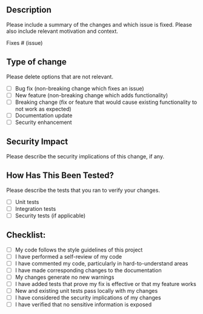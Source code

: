 ## Description
Please include a summary of the changes and which issue is fixed. Please also include relevant motivation and context.

Fixes # (issue)

## Type of change
Please delete options that are not relevant.

- [ ] Bug fix (non-breaking change which fixes an issue)
- [ ] New feature (non-breaking change which adds functionality)
- [ ] Breaking change (fix or feature that would cause existing functionality to not work as expected)
- [ ] Documentation update
- [ ] Security enhancement

## Security Impact
Please describe the security implications of this change, if any.

## How Has This Been Tested?
Please describe the tests that you ran to verify your changes.

- [ ] Unit tests
- [ ] Integration tests
- [ ] Security tests (if applicable)

## Checklist:
- [ ] My code follows the style guidelines of this project
- [ ] I have performed a self-review of my code
- [ ] I have commented my code, particularly in hard-to-understand areas
- [ ] I have made corresponding changes to the documentation
- [ ] My changes generate no new warnings
- [ ] I have added tests that prove my fix is effective or that my feature works
- [ ] New and existing unit tests pass locally with my changes
- [ ] I have considered the security implications of my changes
- [ ] I have verified that no sensitive information is exposed
